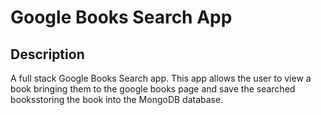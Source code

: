 # Google Books Search App

## Description

A full stack Google Books Search app. This app allows the user to view a book bringing them to the google books page and save the searched booksstoring the book into the MongoDB database.
